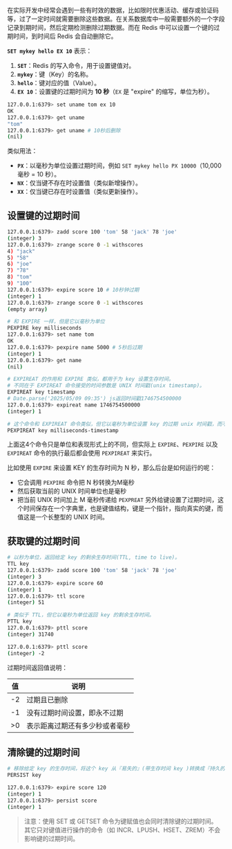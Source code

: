 在实际开发中经常会遇到一些有时效的数据，比如限时优惠活动、缓存或验证码等，过了一定时间就需要删除这些数据。在关系数据库中一般需要额外的一个字段记录到期时间，然后定期检测删除过期数据。而在 Redis 中可以设置一个键的过期时间，到时间后 Redis 会自动删除它。

**`SET mykey hello EX 10`** 表示：
1. **`SET`**：Redis 的写入命令，用于设置键值对。
2. **`mykey`**：键（Key）的名称。
3. **`hello`**：键对应的值（Value）。
4. **`EX 10`**：设置键的过期时间为 **10 秒**（`EX` 是 "expire" 的缩写，单位为秒）。

```sh
127.0.0.1:6379> set uname tom ex 10
OK
127.0.0.1:6379> get uname
"tom"
127.0.0.1:6379> get uname # 10秒后删除
(nil)
```

 类似用法：
- **`PX`**：以毫秒为单位设置过期时间，例如 `SET mykey hello PX 10000`（10,000 毫秒 = 10 秒）。
- **`NX`**：仅当键不存在时设置值（类似新增操作）。
- **`XX`**：仅当键已存在时设置值（类似更新操作）。
## 设置键的过期时间

```sh
127.0.0.1:6379> zadd score 100 'tom' 58 'jack' 78 'joe'
(integer) 3
127.0.0.1:6379> zrange score 0 -1 withscores
4) "jack"
5) "58"
6) "joe"
7) "78"
8) "tom"
9) "100"
127.0.0.1:6379> expire score 10 # 10秒钟过期
(integer) 1
127.0.0.1:6379> zrange score 0 -1 withscores
(empty array)

# 和 EXPIRE 一样，但是它以毫秒为单位
PEXPIRE key milliseconds
127.0.0.1:6379> set name tom
OK
127.0.0.1:6379> pexpire name 5000 # 5秒后过期
(integer) 1
127.0.0.1:6379> get name
(nil)

# EXPIREAT 的作用和 EXPIRE 类似，都用于为 key 设置生存时间。
# 不同在于 EXPIREAT 命令接受的时间参数是 UNIX 时间戳(unix timestamp)。
EXPIREAT key timestamp
# Date.parse('2025/05/09 09:35') js返回时间戳1746754500000
127.0.0.1:6379> expireat name 1746754500000
(integer) 1

# 这个命令和 EXPIREAT 命令类似，但它以毫秒为单位设置 key 的过期 unix 时间戳，而不是像 EXPIREAT 那样，以秒为单位。
PEXPIREAT key milliseconds-timestamp
```

上面这4个命令只是单位和表现形式上的不同，但实际上 `EXPIRE`、`PEXPIRE` 以及 `EXPIREAT` 命令的执行最后都会使用 `PEXPIREAT` 来实行。

比如使用 `EXPIRE` 来设置 KEY 的生存时间为 N 秒，那么后台是如何运行的呢：
- 它会调用 `PEXPIRE` 命令把 N 秒转换为M毫秒
- 然后获取当前的 UNIX 时间单位也是毫秒
- 把当前 UNIX 时间加上 M 毫秒传递给 `PEXPREAT`
另外给键设置了过期时间，这个时间保存在一个字典里，也是键值结构，键是一个指针，指向真实的键，而值这是一个长整型的 UNIX 时间。

## 获取键的过期时间

```sh
# 以秒为单位，返回给定 key 的剩余生存时间(TTL, time to live)。
TTL key
127.0.0.1:6379> zadd score 100 'tom' 58 'jack' 78 'joe'
(integer) 3
127.0.0.1:6379> expire score 60
(integer) 1
127.0.0.1:6379> ttl score
(integer) 51

# 类似于 TTL，但它以毫秒为单位返回 key 的剩余生存时间。
PTTL key
127.0.0.1:6379> pttl score
(integer) 31740

127.0.0.1:6379> pttl score
(integer) -2
```

过期时间返回值说明：

| **值** | **说明**          |
| ----- | --------------- |
| -2    | 过期且已删除          |
| -1    | 没有过期时间设置，即永不过期  |
| >0    | 表示距离过期还有多少秒或者毫秒 |
## 清除键的过期时间
```sh
# 移除给定 key 的生存时间，将这个 key 从『易失的』(带生存时间 key )转换成『持久的』(一个不带生存时间、永不过期的 key )。
PERSIST key

127.0.0.1:6379> expire score 120
(integer) 1
127.0.0.1:6379> persist score
(integer) 1
```

>注意：使用 SET 或 GETSET 命令为键赋值也会同时清除键的过期时间。
>其它只对键值进行操作的命令（如 INCR、LPUSH、HSET、ZREM）不会影响键的过期时间。




